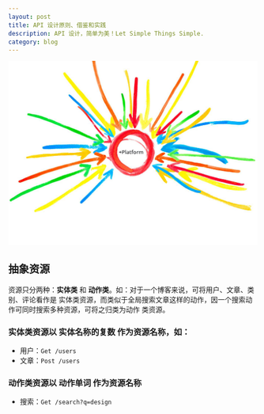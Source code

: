 ```yaml
---
layout: post
title: API 设计原则、借鉴和实践
description: API 设计，简单为美！Let Simple Things Simple.
category: blog
---
```


![](/images/covers/api.jpg)

## 抽象资源

资源只分两种：**实体类** 和 **动作类**。如：对于一个博客来说，可将用户、文章、类别、评论看作是
实体类资源，而类似于全局搜索文章这样的动作，因一个搜索动作可同时搜索多种资源，可将之归类为动作
类资源。

### 实体类资源以 **实体名称的复数** 作为资源名称，如：

- 用户：``Get /users``
- 文章：``Post /users``

### 动作类资源以 **动作单词** 作为资源名称

- 搜索：``Get /search?q=design``



[Beetaa]:    http://beetaa.com  "Beetaa"
